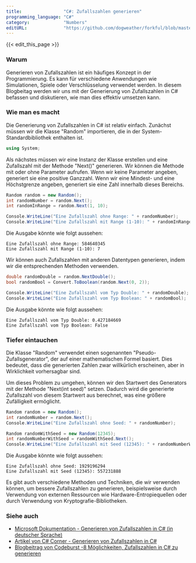 ```yaml
---
title:                "C#: Zufallszahlen generieren"
programming_language: "C#"
category:             "Numbers"
editURL:              "https://github.com/dogweather/forkful/blob/master/content/de/c-sharp/generating-random-numbers.md"
---
```


{{< edit_this_page >}}

### Warum
Generieren von Zufallszahlen ist ein häufiges Konzept in der Programmierung. Es kann für verschiedene Anwendungen wie Simulationen, Spiele oder Verschlüsselung verwendet werden. In diesem Blogbeitag werden wir uns mit der Generierung von Zufallszahlen in C# befassen und diskutieren, wie man dies effektiv umsetzen kann.

### Wie man es macht
Die Generierung von Zufallszahlen in C# ist relativ einfach. Zunächst müssen wir die Klasse "Random" importieren, die in der System-Standardbibliothek enthalten ist.

```C#
using System;
```

Als nächstes müssen wir eine Instanz der Klasse erstellen und eine Zufallszahl mit der Methode "Next()" generieren. Wir können die Methode mit oder ohne Parameter aufrufen. Wenn wir keine Parameter angeben, generiert sie eine positive Ganzzahl. Wenn wir eine Mindest- und eine Höchstgrenze angeben, generiert sie eine Zahl innerhalb dieses Bereichs.

```C#
Random random = new Random();
int randomNumber = random.Next();
int randomInRange = random.Next(1, 10);

Console.WriteLine("Eine Zufallszahl ohne Range: " + randomNumber);
Console.WriteLine("Eine Zufallszahl mit Range (1-10): " + randomInRange);
```

Die Ausgabe könnte wie folgt aussehen:

```
Eine Zufallszahl ohne Range: 584640345
Eine Zufallszahl mit Range (1-10): 7
```

Wir können auch Zufallszahlen mit anderen Datentypen generieren, indem wir die entsprechenden Methoden verwenden.

```C#
double randomDouble = random.NextDouble();
bool randomBool = Convert.ToBoolean(random.Next(0, 2));

Console.WriteLine("Eine Zufallszahl vom Typ Double: " + randomDouble);
Console.WriteLine("Eine Zufallszahl vom Typ Boolean: " + randomBool);
```

Die Ausgabe könnte wie folgt aussehen:

```
Eine Zufallszahl vom Typ Double: 0.427184669
Eine Zufallszahl vom Typ Boolean: False
```

### Tiefer eintauchen
Die Klasse "Random" verwendet einen sogenannten "Pseudo-Zufallsgenerator", der auf einer mathematischen Formel basiert. Dies bedeutet, dass die generierten Zahlen zwar willkürlich erscheinen, aber in Wirklichkeit vorhersagbar sind.

Um dieses Problem zu umgehen, können wir den Startwert des Generators mit der Methode "Next(int seed)" setzen. Dadurch wird die generierte Zufallszahl von diesem Startwert aus berechnet, was eine größere Zufälligkeit ermöglicht.

```C#
Random random = new Random();
int randomNumber = random.Next();
Console.WriteLine("Eine Zufallszahl ohne Seed: " + randomNumber);

Random randomWithSeed = new Random(12345);
int randomNumberWithSeed = randomWithSeed.Next();
Console.WriteLine("Eine Zufallszahl mit Seed (12345): " + randomNumberWithSeed);
```

Die Ausgabe könnte wie folgt aussehen:

```
Eine Zufallszahl ohne Seed: 1929196294
Eine Zufallszahl mit Seed (12345): 557231888
```

Es gibt auch verschiedene Methoden und Techniken, die wir verwenden können, um bessere Zufallszahlen zu generieren, beispielsweise durch Verwendung von externen Ressourcen wie Hardware-Entropiequellen oder durch Verwendung von Kryptografie-Bibliotheken.

### Siehe auch
- [Microsoft Dokumentation - Generieren von Zufallszahlen in C# (in deutscher Sprache)](https://docs.microsoft.com/de-de/dotnet/api/system.random)
- [Artikel von C# Corner - Generieren von Zufallszahlen in C#](https://www.c-sharpcorner.com/article/generating-random-number-and-string-in-C-Sharp/) 
- [Blogbeitrag von Codeburst -8 Möglichkeiten, Zufallszahlen in C# zu generieren](https://codeburst.io/8-ways-to-generate-random-numbers-in-C-sharp-7e0621744561)